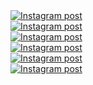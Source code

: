 <a href='https://www.instagram.com/reel/DIJpNT7J2yq/' target='_blank' class="w-1/3 md:w-1/6 p-2 instagram-post group" rel="noopener noreferrer">
  <div class="w-full h-56 md:h-96 overflow-hidden rounded-lg shadow-lg transition-all duration-300 group-hover:shadow-xl">
    <img
      class="w-full h-full object-cover transition-all duration-300 transform group-hover:scale-110 group-hover:brightness-75"
      src='https://scontent-syd2-1.cdninstagram.com/v/t51.75761-15/488498654_18045546503599456_8800936693111261454_n.jpg?stp=dst-jpg_e35_tt6&_nc_cat=111&ccb=1-7&_nc_sid=18de74&_nc_ohc=418iIj3WAm8Q7kNvwF_-FNG&_nc_oc=Adn_4OuJd8BwaS4oW1B91dW3gR-kMrSbvHH56XPq79UP4oPK0dM-YpioOlfAhLAlAYw&_nc_zt=23&_nc_ht=scontent-syd2-1.cdninstagram.com&edm=ANo9K5cEAAAA&_nc_gid=6AgCI-mpKF2trAR_2Jm-7A&oh=00_AfHHtJWrAaOZcRVbN3fZQDaBrpvlwxQ06WnJJyMfUeL8eQ&oe=6800E6F3'
      alt='Instagram post' />
  </div>
</a><a href='https://www.instagram.com/reel/DHs0uCzuPnJ/' target='_blank' class="w-1/3 md:w-1/6 p-2 instagram-post group" rel="noopener noreferrer">
  <div class="w-full h-56 md:h-96 overflow-hidden rounded-lg shadow-lg transition-all duration-300 group-hover:shadow-xl">
    <img
      class="w-full h-full object-cover transition-all duration-300 transform group-hover:scale-110 group-hover:brightness-75"
      src='https://scontent-syd2-1.cdninstagram.com/v/t51.75761-15/486631479_18044333018599456_8549485560596836314_n.jpg?stp=dst-jpg_e35_tt6&_nc_cat=110&ccb=1-7&_nc_sid=18de74&_nc_ohc=c2D8MXPHrXkQ7kNvwFyFjTE&_nc_oc=AdnHVyXFc4JtUbGEV0_mRL2Vl8kvhEif0GQz0L59JTpPenFv2pmh007VKBiK6qkO2WA&_nc_zt=23&_nc_ht=scontent-syd2-1.cdninstagram.com&edm=ANo9K5cEAAAA&_nc_gid=6AgCI-mpKF2trAR_2Jm-7A&oh=00_AfGQoyRnObinqa90EyTHphZvkii2ZtPrGZVX9xOBDVKYWw&oe=68010A8A'
      alt='Instagram post' />
  </div>
</a><a href='https://www.instagram.com/reel/DHnssgugY-X/' target='_blank' class="w-1/3 md:w-1/6 p-2 instagram-post group" rel="noopener noreferrer">
  <div class="w-full h-56 md:h-96 overflow-hidden rounded-lg shadow-lg transition-all duration-300 group-hover:shadow-xl">
    <img
      class="w-full h-full object-cover transition-all duration-300 transform group-hover:scale-110 group-hover:brightness-75"
      src='https://scontent-syd2-1.cdninstagram.com/v/t51.71878-15/486259164_1771440533700933_1685531345239731458_n.jpg?stp=dst-jpg_e35_tt6&_nc_cat=111&ccb=1-7&_nc_sid=18de74&_nc_ohc=JVGA6onYTtkQ7kNvwFa2IWA&_nc_oc=Adm8G958cr-ozrbDe7pI5wXnwAACfoLjQFYepcnEA599pjxXNni7WKgtUg7uNQE7oXU&_nc_zt=23&_nc_ht=scontent-syd2-1.cdninstagram.com&edm=ANo9K5cEAAAA&_nc_gid=6AgCI-mpKF2trAR_2Jm-7A&oh=00_AfEvse5cXl3TybL0QK6Rt4SseJim964M-mj7Url6oTtDWw&oe=6800DBBF'
      alt='Instagram post' />
  </div>
</a><a href='https://www.instagram.com/p/DHTIFU2gass/' target='_blank' class="w-1/3 md:w-1/6 p-2 instagram-post group" rel="noopener noreferrer">
  <div class="w-full h-56 md:h-96 overflow-hidden rounded-lg shadow-lg transition-all duration-300 group-hover:shadow-xl">
    <img
      class="w-full h-full object-cover transition-all duration-300 transform group-hover:scale-110 group-hover:brightness-75"
      src='https://scontent-syd2-1.cdninstagram.com/v/t51.75761-15/484239347_18043252814599456_9017226030693121745_n.webp?stp=dst-jpg_e35_tt6&_nc_cat=109&ccb=1-7&_nc_sid=18de74&_nc_ohc=sSciW449rcsQ7kNvwHXTvCr&_nc_oc=AdlLLvrt4UmdW2WnbNA9WAk4E1UnHES_ODWJT1CPC7ktXpDKZJsdEM5CT-xxcQnjmEo&_nc_zt=23&_nc_ht=scontent-syd2-1.cdninstagram.com&edm=ANo9K5cEAAAA&_nc_gid=6AgCI-mpKF2trAR_2Jm-7A&oh=00_AfHiDhADytU9CFQAE5MRSwiFsDI67vxzBEBIwc6PilJEFw&oe=68010096'
      alt='Instagram post' />
  </div>
</a><a href='https://www.instagram.com/reel/DHR7GJWp9F8/' target='_blank' class="w-1/3 md:w-1/6 p-2 instagram-post group" rel="noopener noreferrer">
  <div class="w-full h-56 md:h-96 overflow-hidden rounded-lg shadow-lg transition-all duration-300 group-hover:shadow-xl">
    <img
      class="w-full h-full object-cover transition-all duration-300 transform group-hover:scale-110 group-hover:brightness-75"
      src='https://scontent-syd2-1.cdninstagram.com/v/t51.71878-15/485063360_1331487951390875_8894739654589483622_n.jpg?stp=dst-jpg_e35_tt6&_nc_cat=104&ccb=1-7&_nc_sid=18de74&_nc_ohc=f5BSMiL2Q2EQ7kNvwGxDL4H&_nc_oc=AdnDtp78duXrYqf4rQYUJ0IP3mnFOyHRfNMn1kLwn5iEuBx5c9cCRzVXnJz9xXbQ62A&_nc_zt=23&_nc_ht=scontent-syd2-1.cdninstagram.com&edm=ANo9K5cEAAAA&_nc_gid=6AgCI-mpKF2trAR_2Jm-7A&oh=00_AfG8sfHOnFejkdaiqGe5xTQ2oQmJK9LJpNLGyE7EsONdJQ&oe=680104E1'
      alt='Instagram post' />
  </div>
</a><a href='https://www.instagram.com/reel/DG5_Oqapuw-/' target='_blank' class="w-1/3 md:w-1/6 p-2 instagram-post group" rel="noopener noreferrer">
  <div class="w-full h-56 md:h-96 overflow-hidden rounded-lg shadow-lg transition-all duration-300 group-hover:shadow-xl">
    <img
      class="w-full h-full object-cover transition-all duration-300 transform group-hover:scale-110 group-hover:brightness-75"
      src='https://scontent-syd2-1.cdninstagram.com/v/t51.71878-15/482913798_1545881536048141_3138419959870791943_n.jpg?stp=dst-jpg_e35_tt6&_nc_cat=102&ccb=1-7&_nc_sid=18de74&_nc_ohc=iOy2BoQsSCMQ7kNvwE48cI7&_nc_oc=AdmZ6uWWqJpncfKrDcl7xtDbFfJcsg97viGJWkwvcBn4REFKTAbkzGde7OFcKjS59_g&_nc_zt=23&_nc_ht=scontent-syd2-1.cdninstagram.com&edm=ANo9K5cEAAAA&_nc_gid=6AgCI-mpKF2trAR_2Jm-7A&oh=00_AfG3RTzpqlzsgT0m9ceeoLhGnkJ19xS3XOyjomcQspvbBg&oe=680101FC'
      alt='Instagram post' />
  </div>
</a>